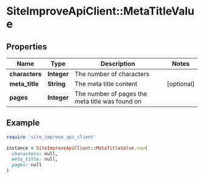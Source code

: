 # SiteImproveApiClient::MetaTitleValue

## Properties

| Name | Type | Description | Notes |
| ---- | ---- | ----------- | ----- |
| **characters** | **Integer** | The number of characters |  |
| **meta_title** | **String** | The meta title content | [optional] |
| **pages** | **Integer** | The number of pages the meta title was found on |  |

## Example

```ruby
require 'site_improve_api_client'

instance = SiteImproveApiClient::MetaTitleValue.new(
  characters: null,
  meta_title: null,
  pages: null
)
```

